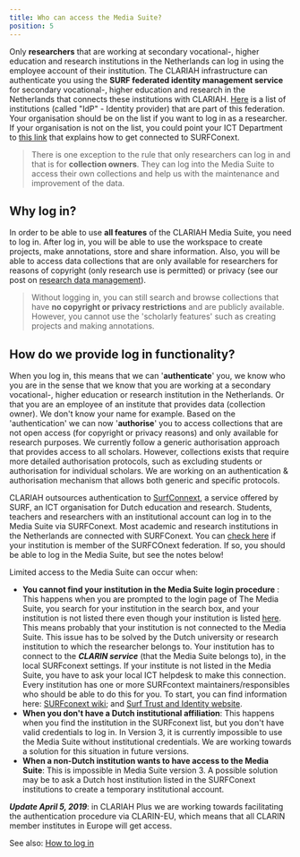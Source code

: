 ```yaml
---
title: Who can access the Media Suite?
position: 5
---
```


Only **researchers** that are working at secondary vocational-, higher education and research institutions in the Netherlands can log in using the employee account of their institution. The CLARIAH infrastructure can authenticate you using the **SURF federated identity management service** for secondary vocational-, higher education and research in the Netherlands that connects these institutions with CLARIAH. [Here](https://support.surfconext.nl/stats/idplist.html) is a list of institutions (called "IdP" - Identity provider) that are part of this federation. Your organisation should be on the list if you want to log in as a researcher. If your organisation is not on the list, you could point your ICT Department to [this link](https://wiki.surfnet.nl/display/surfconextdev/Identity+provider+aansluiten+op+SURFconext) that explains how to get connected to SURFConext. 

> There is one exception to the rule that only researchers can log in and that is for **collection owners**. They can log into the Media Suite to access their own collections and help us with the maintenance and improvement of the data.

## Why log in?

In order to be able to use **all features** of the CLARIAH Media Suite, you need to log in. After log in, you will be able to use the workspace to create projects, make annotations, store and share information. Also, you will be able to access data collections that are only available for researchers for reasons of copyright (only research use is permitted) or privacy (see our post on [research data management](/documentation/glossary/rdm)).

> Without logging in, you can still search and browse collections that have **no copyright or privacy restrictions** and are publicly available. However, you cannot use the 'scholarly features' such as creating projects and making annotations.  

## How do we provide log in functionality?

When you log in, this means that we can '**authenticate**' you, we know who you are in the sense that we know that you are working at a secondary vocational-, higher education or research institution in the Netherlands. Or that you are an employee of an institute that provides data (collection owner). We don't know your name for example. Based on the 'authentication' we can now '**authorise**' you to access collections that are not open access (for copyright or privacy reasons) and only available for research purposes. We currently follow a generic authorisation approach that provides access to all scholars. However, collections exists that require more detailed authorisation protocols, such as excluding students or authorisation for individual scholars. We are working on an authentication & authorisation mechanism that allows both generic and specific protocols.

CLARIAH outsources authentication to [SurfConnext](https://www.surf.nl/en/services-and-products/surfconext/index.html), a service offered by SURF, an  ICT organisation for Dutch education and research. Students, teachers and researchers with an institutional account can log in to the Media Suite via SURFConext.  Most academic and research institutions in the Netherlands are connected with SURFConext. You can [check here](https://support.surfconext.nl/stats/idplist.html) if your institution is member of the SURFCOnext federation. If so, you should be able to log in the Media Suite, but see the notes below!

Limited access to the Media Suite can occur when:

- **You cannot find your institution in the Media Suite login procedure** : This happens when you are prompted to the login page of The Media Suite, you search for your institution in the search box, and your institution is not listed there even though your institution is listed [here](https://support.surfconext.nl/stats/idplist.html). This means probably that your institution is not connected to the Media Suite. This issue has to be solved by the Dutch university or research institution to which the researcher belongs to. Your institution has to connect to the ***CLARIN service*** (that the Media Suite belongs to), in the local SURFconext settings. If your institute is not listed in the Media Suite, you have to ask your local ICT helpdesk to make this connection. Every institution has one or more SURFcontext maintainers/responsibles who should be able to do this for you. To start, you can find information here: [SURFconext wiki](https://wiki.surfnet.nl/display/conextsupport/Wat+is+SURFconext); and [Surf Trust and Identity website](https://www.surf.nl/expertises/trust-en-identity).
- **When you don't have a Dutch institutional affiliation**: This happens when you find the institution in the SURFconext list, but you don't have valid credentials to log in. In Version 3, it is currently impossible to use the Media Suite without institutional credentials. We are working towards a  solution for this situation  in future versions.
- **When a non-Dutch institution wants to have access to the Media Suite**: This is impossible in Media Suite version 3. A possible solution may be to ask a Dutch host institution listed in the SURFConext institutions to create a temporary institutional account.

***Update April 5, 2019***: in CLARIAH Plus we are working towards facilitating the authentication procedure  via CLARIN-EU, which means that all CLARIN member institutes in Europe will get access.

See also: [How to log in](/documentation/howtos/login)
